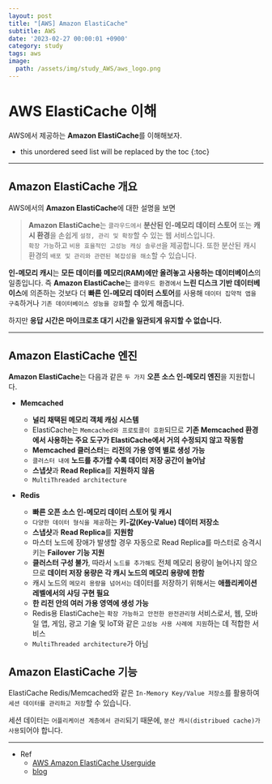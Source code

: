 ```yaml
---
layout: post
title: "[AWS] Amazon ElastiCache"
subtitle: AWS
date: '2023-02-27 00:00:01 +0900'
category: study
tags: aws
image:
  path: /assets/img/study_AWS/aws_logo.png
---
```


# AWS ElastiCache 이해
AWS에서 제공하는 **Amazon ElastiCache**를 이해해보자.

<!--more-->

* this unordered seed list will be replaced by the toc
{:toc}

<hr/>

## Amazon ElastiCache 개요

AWS에서의 **Amazon ElastiCache**에 대한 설명을 보면
> **Amazon ElastiCache**는 `클라우드에서` **분산된 인-메모리 데이터 스토어** 또는 **캐시 환경**을 손쉽게 `설정, 관리 및 확장`할 수 있는 웹 서비스입니다. <br>
> `확장 가능`하고 `비용 효율적인 고성능 캐싱 솔루션`을 제공합니다. 또한 분산된 캐시 환경의 `배포 및 관리와 관련된 복잡성을 해소`할 수 있습니다.

**인-메모리 캐시**는 **모든 데이터를 메모리(RAM)에만 올려놓고 사용하는 데이터베이스**의 일종입니다.
즉 **Amazon ElastiCache**는 `클라우드 환경에서` **느린 디스크 기반 데이터베이스**에 의존하는 것보다 더 **빠른 인-메모리 데이터 스토어**를 사용해 `데이터 집약적 앱을 구축`하거나 `기존 데이터베이스 성능을 강화`할 수 있게 해줍니다.

하지만 **응답 시간은 마이크로초 대기 시간을 일관되게 유지할 수 없습니다.**

<hr/>

## Amazon ElastiCache 엔진

**Amazon ElastiCache**는 다음과 같은 `두 가지` **오픈 소스 인-메모리 엔진**을 지원합니다.
* **Memcached**
    + **널리 채택된 메모리 객체 캐싱 시스템**
    + ElastiCache는 `Memcached와 프로토콜이 호환`되므로 **기존 Memcached 환경에서 사용하는 주요 도구가 ElastiCache에서 거의 수정되지 않고 작동함**
    + **Memcached 클러스터**는 **리전의 가용 영역 별로 생성 가능**
    + `클러스터 내에` **노드를 추가할 수록 데이터 저장 공간이 늘어남**
    + **스냅샷**과 **Read Replica**를 **지원하지 않음**
    + `MultiThreaded architecture`

* **Redis**
    + **빠른 오픈 소스 인-메모리 데이터 스토어 및 캐시**
    + `다양한 데이터 형식을 제공`하는 **키-값(Key-Value) 데이터 저장소**
    + **스냅샷**과 **Read Replica**를 **지원함**
    + 마스터 노드에 장애가 발생할 경우 자동으로 Read Replica를 마스터로 승격시키는 **Failover 기능 지원**
    + **클러스터 구성 불가**, 따라서 `노드를 추가해도` 전체 메모리 용량이 늘어나지 않으므로 **데이터 저장 용량은 각 캐시 노드의 메모리 용량에 한함**
    + 캐시 노드의 `메모리 용량을 넘어서는` 데이터를 저장하기 위해서는 **애플리케이션 레벨에서의 샤딩 구현 필요**
    + **한 리전 안의 여러 가용 영역에 생성 가능**
    + Redis용 ElastiCache는 `확장 가능하고 안전한 완전관리형` 서비스로서, 웹, 모바일 앱, 게임, 광고 기술 및 IoT와 같은 `고성능 사용 사례에 지원`하는 데 적합한 서비스
    + `MultiThreaded architecture`가 아님


## Amazon ElastiCache 기능

ElastiCache Redis/Memcached와 같은 `In-Memory Key/Value 저장소`를 활용하여 `세션 데이터를 관리하고 저장`할 수 있습니다.

세션 데이터는 `어플리케이션 계층에서 관리`되기 때문에, `분산 캐시(distribued cache)가 사용`되어야 합니다.

<hr/>

* Ref
  - [AWS Amazon ElastiCache Userguide](https://docs.aws.amazon.com/ko_kr/AmazonElastiCache/latest/mem-ug/WhatIs.html)
  - [blog](https://sarc.io/index.php/aws/656-aws-amazon-elasticache)
